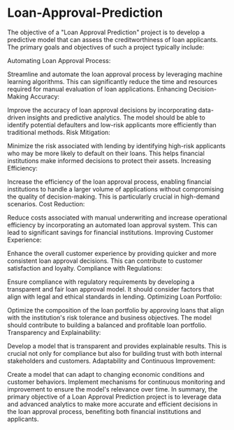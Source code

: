 # Loan-Approval-Prediction

The objective of a "Loan Approval Prediction" project is to develop a predictive model that can assess the creditworthiness of loan applicants. The primary goals and objectives of such a project typically include:

Automating Loan Approval Process:

Streamline and automate the loan approval process by leveraging machine learning algorithms. This can significantly reduce the time and resources required for manual evaluation of loan applications.
Enhancing Decision-Making Accuracy:

Improve the accuracy of loan approval decisions by incorporating data-driven insights and predictive analytics. The model should be able to identify potential defaulters and low-risk applicants more efficiently than traditional methods.
Risk Mitigation:

Minimize the risk associated with lending by identifying high-risk applicants who may be more likely to default on their loans. This helps financial institutions make informed decisions to protect their assets.
Increasing Efficiency:

Increase the efficiency of the loan approval process, enabling financial institutions to handle a larger volume of applications without compromising the quality of decision-making. This is particularly crucial in high-demand scenarios.
Cost Reduction:

Reduce costs associated with manual underwriting and increase operational efficiency by incorporating an automated loan approval system. This can lead to significant savings for financial institutions.
Improving Customer Experience:

Enhance the overall customer experience by providing quicker and more consistent loan approval decisions. This can contribute to customer satisfaction and loyalty.
Compliance with Regulations:

Ensure compliance with regulatory requirements by developing a transparent and fair loan approval model. It should consider factors that align with legal and ethical standards in lending.
Optimizing Loan Portfolio:

Optimize the composition of the loan portfolio by approving loans that align with the institution's risk tolerance and business objectives. The model should contribute to building a balanced and profitable loan portfolio.
Transparency and Explainability:

Develop a model that is transparent and provides explainable results. This is crucial not only for compliance but also for building trust with both internal stakeholders and customers.
Adaptability and Continuous Improvement:

Create a model that can adapt to changing economic conditions and customer behaviors. Implement mechanisms for continuous monitoring and improvement to ensure the model's relevance over time.
In summary, the primary objective of a Loan Approval Prediction project is to leverage data and advanced analytics to make more accurate and efficient decisions in the loan approval process, benefiting both financial institutions and applicants.
